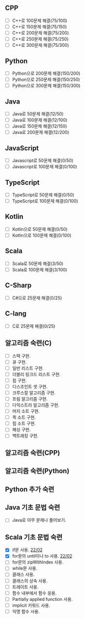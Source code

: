## CPP

- [ ] C++로 100문제 해결(75/100)
- [ ] C++로 150문제 해결(75/150)
- [ ] C++로 200문제 해결(75/200)
- [ ] C++로 250문제 해결(75/250)
- [ ] C++로 300문제 해결(75/300)

## Python

- [ ] Python으로 200문제 해결(150/200) 
- [ ] Python으로 250문제 해결(150/250) 
- [ ] Python으로 300문제 해결(150/300) 

## Java

- [ ] Java로 50문제 해결(12/50)
- [ ] Java로 100문제 해결(12/100)
- [ ] Java로 150문제 해결(12/150)
- [ ] Java로 200문제 해결(12/200)

## JavaScript

- [ ] Javascript로 50문제 해결(0/50)
- [ ] Javascript로 100문제 해결(0/100)

## TypeScript

- [ ] TypeScript로 50문제 해결(0/50)
- [ ] TypeScript로 100문제 해결(0/100)

## Kotlin

- [ ] Kotlin으로 50문제 해결(0/50)
- [ ] Kotlin으로 100문제 해결(0/100)

## Scala

- [ ] Scala로 50문제 해결(3/50)
- [ ] Scala로 100문제 해결(3/100)

## C-Sharp

- [ ] C#으로 25문제 해결(0/25)

## C-lang

- [ ] C로 25문제 해결(0/25)

## 알고리즘 숙련(C)

- [ ] 스택 구현.
- [ ] 큐 구현.
- [ ] 일반 리스트 구현.
- [ ] 더블리 링크드 리스트 구현.
- [ ] 힙 구현.
- [ ] 디스조인트 셋 구현.
- [ ] 크루스칼 알고리즘 구현.
- [ ] 프림 알고리즘 구현.
- [ ] 다익스트라 알고리즘 구현.
- [ ] 머지 소트 구현.
- [ ] 퀵 소트 구현.
- [ ] 힙 소트 구현.
- [ ] 해싱 구현.
- [ ] 백트래킹 구현.

## 알고리즘 숙련(CPP)



## 알고리즘 숙련(Python)



## Python 추가 숙련

## Java 기초 문법 숙련

- [ ] Java로 아무 문제나 풀어보기.

## Scala 기초 문법 숙련

- [x] if문 사용. [22/02](./source/scala/old/10768.scala)
- [x] for문의 until이나 to 사용. [22/02](./source/scala/old/11021.scala)
- [ ] for문의 zipWithIndex 사용.
- [ ] while문 사용.
- [ ] 클래스 사용.
- [ ] 클래스의 상속 사용.
- [ ] 트레이트 사용.
- [ ] 함수 내부에서 함수 응용.
- [ ] Partially applied function 사용.
- [ ] implicit 키워드 사용.
- [ ] 익명 함수 사용.
